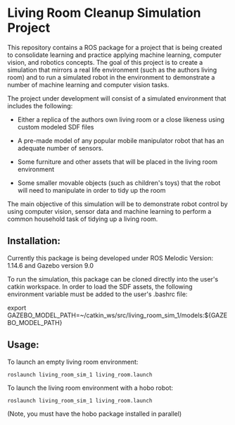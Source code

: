# Living Room Cleanup Simulation Project 

 

This repository contains a ROS package for a project that is being created to consolidate learning and practice applying machine learning, computer vision, and robotics concepts. The goal of this project is to create a simulation that mirrors a real life environment (such as the authors living room) and to run a simulated robot in the environment to demonstrate a number of machine learning and computer vision tasks. 

The project under development will consist of a simulated environment that includes the following: 

* Either a replica of the authors own living room or a close likeness using custom modeled SDF files

* A pre-made model of any popular mobile manipulator robot that has an adequate number of sensors.  

* Some furniture and other assets that will be placed in the living room environment 

* Some smaller movable objects (such as children's toys) that the robot will need to manipulate in order to tidy up the room 

The main objective of this simulation will be to demonstrate robot control by using computer vision, sensor data and machine learning to perform a common household task of tidying up a living room.      
 

## Installation: 

 

Currently this package is being developed under ROS Melodic Version: 1.14.6 and Gazebo version 9.0 

 

To run the simulation, this package can be cloned directly into the user's catkin workspace. In order to load the SDF assets, the following environment variable must be added to the user's .bashrc file: 

 

export GAZEBO_MODEL_PATH=~/catkin_ws/src/living_room_sim_1/models:${GAZEBO_MODEL_PATH}  

 

## Usage: 

To launch an empty living room environment:

`roslaunch living_room_sim_1 living_room.launch`               

To launch the living room environment with a hobo robot:

`roslaunch living_room_sim_1 living_room.launch`

(Note, you must have the hobo package installed in parallel)